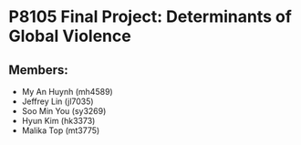 # P8105 Final Project: Determinants of Global Violence

## Members:

* My An Huynh (mh4589)
* Jeffrey Lin (jl7035)
* Soo Min You (sy3269)
* Hyun Kim (hk3373)
* Malika Top (mt3775)